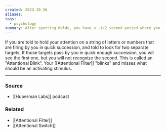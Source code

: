 ```yaml
---
created: 2023-10-26
aliases: 
tags:
  - psychology
summary: After spotting Waldo, you have a ~1/2 second period where you cannot see another.
---
```

If you are told to hold your attention on a string of letters or numbers that are firing by you in quick succession, and told to look for two separate targets, If those targets pass by you in quick enough succession, you will see the first one, but you will not recognize the second. This is called an "Attentional Blink". Your [[Attentional Filter]] "blinks" and misses what should be an activating stimulus.

****
### Source
- [[Huberman Labs]] podcast

### Related
- [[Attentional Filter]]
- [[Attentional Switch]]